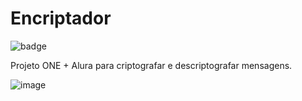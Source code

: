 # Encriptador

![badge](https://user-images.githubusercontent.com/39224574/214353175-e8c0d908-a5ef-4989-a7dc-5150506c80c0.png)

Projeto ONE + Alura para criptografar e descriptografar mensagens.

![image](https://user-images.githubusercontent.com/39224574/214346303-fd982cf4-d44c-450d-82c7-75f92b25e695.png)
